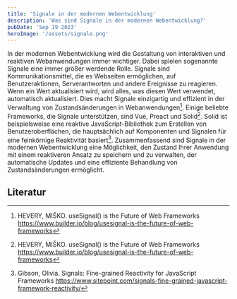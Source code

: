 ```yaml
---
title: 'Signale in der modernen Webentwicklung'
description: 'Was sind Signale in der modernen Webentwicklung?'
pubDate: 'Sep 19 2023'
heroImage: '/assets/signale.png'
---
```


In der modernen Webentwicklung wird die Gestaltung von interaktiven und reaktiven Webanwendungen immer wichtiger.
Dabei spielen sogenannte Signale eine immer größer werdende Rolle. Signale sind Kommunikationsmittel, die es Webseiten
ermöglichen, auf Benutzeraktionen, Serverantworten und andere Ereignisse zu reagieren. Wenn ein Wert aktualisiert wird,
wird alles, was diesen Wert verwendet, automatisch aktualisiert. Dies macht Signale einzigartig und effizient in der
Verwaltung von Zustandsänderungen in Webanwendungen[^UseSignal]. Einige beliebte Frameworks, die Signale unterstützen,
sind Vue, Preact und Solid[^UseSignal]. Solid ist beispielsweise eine reaktive JavaScript-Bibliothek zum Erstellen von
Benutzeroberflächen, die hauptsächlich auf Komponenten und Signalen für eine feinkörnige Reaktivität basiert[^Signals].
Zusammenfassend sind Signale in der modernen Webentwicklung eine Möglichkeit, den Zustand Ihrer Anwendung mit einem
reaktiveren Ansatz zu speichern und zu verwalten, der automatische Updates und eine effiziente Behandlung von
Zustandsänderungen ermöglicht.

## Literatur

[^UseSignal]: HEVERY, MIŠKO. useSignal() is the Future of Web
Frameworks https://www.builder.io/blog/usesignal-is-the-future-of-web-frameworks
[^Signals]: Gibson, Olivia. Signals: Fine-grained Reactivity for JavaScript
Frameworks https://www.sitepoint.com/signals-fine-grained-javascript-framework-reactivity/